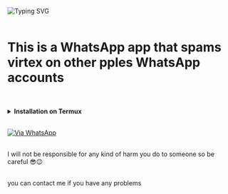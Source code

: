<img
        src="https://readme-typing-svg.herokuapp.com?font=GlossAndBloom&size=35&duration=4997&color=993300&background=FF673200&center=true&vCenter=true&lines=Hey+JT+Is+back+;This+is+a+;WhatsApp+destroyer+;Created+by+me"
            alt="Typing SVG"
        />
<br>
<br>
# This is a WhatsApp app that spams virtex on other pples WhatsApp accounts 
<br>

<!-- Installation via Termux -->
<b><details><summary>Installation on Termux</summary></b>
```bash
> apt update
> apt upgrade
> pkg install python
> pkg install git -y
> git clone https://github.com/mrjuice01/WhatsApp-Hacker
> cd WhatsApp-Hacker
> python3 virtex.py
```
</details>

<br>

[![Via WhatsApp](https://img.shields.io/badge/WhatsApp-25D366?style=for-the-badge&logo=whatsapp&logoColor=white)](https://wa.me/2348050261876)

 <br>
I will not be responsible for any kind of harm you do to someone so be careful 😎😉
<br>
<br>
<p>you can contact me if you have any problems </p>
